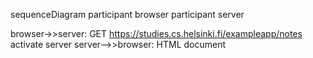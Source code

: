 sequenceDiagram
  participant browser
  participant server

  browser->>server: GET https://studies.cs.helsinki.fi/exampleapp/notes
  activate server
  server-->>browser: HTML document
